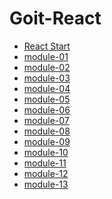 # Goit-React

<ul>
       <li><a href="https://bipraider.github.io/Goit-React/dist/">React Start</a></li>
       <li><a href="https://bipraider.github.io/Goit-React/module-01">module-01</a></li>
       <li><a href="https://bipraider.github.io/Goit-React/module-02">module-02</a></li>
       <li><a href="https://bipraider.github.io/Goit-React/module-03">module-03</a></li>
       <li><a href="https://bipraider.github.io/Goit-React/module-04">module-04</a></li>
       <li><a href="https://bipraider.github.io/Goit-React/module-05">module-05</a></li>
       <li><a href="https://bipraider.github.io/Goit-React/module-06">module-06</a></li>
       <li><a href="https://bipraider.github.io/Goit-React/module-07">module-07</a></li>
       <li><a href="https://bipraider.github.io/Goit-React/module-08">module-08</a></li>
       <li><a href="https://bipraider.github.io/Goit-React/module-09">module-09</a></li>
       <li><a href="https://bipraider.github.io/Goit-React/module-10/dist/">module-10</a></li>
       <li><a href="https://bipraider.github.io/Goit-React/module-11/dist/">module-11</a></li>
       <li><a href="https://bipraider.github.io/Goit-React/module-12/dist/">module-12</a></li>
       <li><a href="https://bipraider.github.io/Goit-React/module-13/dist/">module-13</a></li>
</ul>

